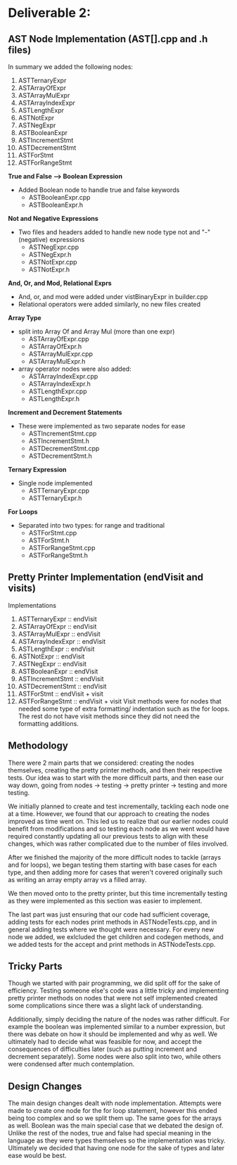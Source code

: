 Deliverable 2:
=========

## AST Node Implementation (AST[].cpp and .h files)

In summary we added the following nodes:
1. ASTTernaryExpr
2. ASTArrayOfExpr
3. ASTArrayMulExpr
4. ASTArrayIndexExpr
5. ASTLengthExpr
6. ASTNotExpr
7. ASTNegExpr
8. ASTBooleanExpr
9. ASTIncrementStmt
10. ASTDecrementStmt
11. ASTForStmt
12. ASTForRangeStmt

**True and False --> Boolean Expression**
- Added Boolean node to handle true and false keywords
    - ASTBooleanExpr.cpp
    - ASTBooleanExpr.h

**Not and Negative Expressions**
- Two files and headers added to handle new node type not and "-" (negative) expressions
    - ASTNegExpr.cpp
    - ASTNegExpr.h
    - ASTNotExpr.cpp
    - ASTNotExpr.h

**And, Or, and Mod, Relational Exprs**
- And, or, and mod were added under vistBinaryExpr in builder.cpp
- Relational operators were added similarly, no new files created

**Array Type**
- split into Array Of and Array Mul (more than one expr)
    - ASTArrayOfExpr.cpp
    - ASTArrayOfExpr.h
    - ASTArrayMulExpr.cpp
    - ASTArrayMulExpr.h
- array operator nodes were also added:
    - ASTArrayIndexExpr.cpp
    - ASTArrayIndexExpr.h
    - ASTLengthExpr.cpp
    - ASTLengthExpr.h


**Increment and Decrement Statements**
- These were implemented as two separate nodes for ease
    - ASTIncrementStmt.cpp
    - ASTIncrementStmt.h
    - ASTDecrementStmt.cpp
    - ASTDecrementStmt.h

**Ternary Expression**
- Single node implemented
    - ASTTernaryExpr.cpp
    - ASTTernaryExpr.h

**For Loops**
- Separated into two types: for range and traditional 
    - ASTForStmt.cpp
    - ASTForStmt.h
    - ASTForRangeStmt.cpp
    - ASTForRangeStmt.h

## Pretty Printer Implementation (endVisit and visits)
Implementations 
1. ASTTernaryExpr :: endVisit
2. ASTArrayOfExpr :: endVisit
3. ASTArrayMulExpr :: endVisit
4. ASTArrayIndexExpr :: endVisit
5. ASTLengthExpr :: endVisit
6. ASTNotExpr :: endVisit
7. ASTNegExpr :: endVisit
8. ASTBooleanExpr :: endVisit
9. ASTIncrementStmt :: endVisit
10. ASTDecrementStmt :: endVisit
11. ASTForStmt :: endVisit + visit
12. ASTForRangeStmt :: endVisit + visit
Visit methods were for nodes that needed some type of extra formatting/ indentation such as the for loops. The rest do not have visit methods since they did not need the formatting additions.

## Methodology 
There were 2 main parts that we considered: creating the nodes themselves, creating the pretty printer methods, and then their respective tests. Our idea was to start with the more difficult parts, and then ease our way down, going from nodes -> testing -> pretty printer -> testing and more testing. 

We initially planned to create and test incrementally, tackling each node one at a time. However, we found that our approach to creating the nodes improved as time went on. This led us to realize that our earlier nodes could benefit from modifications and so testing each node as we went would have required constantly updating all our previous tests to align with these changes, which was rather complicated due to the number of files involved. 

After we finished the majority of the more difficult nodes to tackle (arrays and for loops), we began testing them starting with base cases for each type, and then adding more for cases that weren't covered originally such as writing an array empty array vs a filled array. 

We then moved onto to the pretty printer, but this time incrementally testing as they were implemented as this section was easier to implement.

The last part was just ensuring that our code had sufficient coverage, adding tests for each nodes print methods in ASTNodeTests.cpp, and in general adding tests where we thought were necessary. For every new node we added, we exlcluded the get children and codegen methods, and we added tests for the accept and print methods in ASTNodeTests.cpp.

## Tricky Parts
Though we started with pair programming, we did split off for the sake of efficiency. Testing someone else's code was a little tricky and implementing pretty printer methods on nodes that were not self implemented created some complications since there was a slight lack of understanding. 

Additionally, simply deciding the nature of the nodes was rather difficult. For example the boolean was implemented similar to a number expression, but there was debate on how it should be implemented and why as well. We ultimately had to decide what was feasible for now, and accept the consequences of difficulties later (such as putting increment and decrement separately). Some nodes were also split into two, while others were condensed after much contemplation.


## Design Changes
The main design changes dealt with node implementation. Attempts were made to create one node for the for loop statement, however this ended being too complex and so we split them up. The same goes for the arrays as well. Boolean was the main special case that we debated the design of. Unlike the rest of the nodes, true and false had special meaning in the language as they were types themselves so the implementation was tricky. Ultimately we decided that having one node for the sake of types and later ease would be best.
